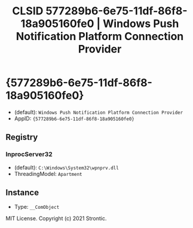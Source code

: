 ﻿---
title: "CLSID 577289b6-6e75-11df-86f8-18a905160fe0 | Windows Push Notification Platform Connection Provider"
excerpt: What is COM-Object CLSID 577289b6-6e75-11df-86f8-18a905160fe0?
---

# {577289b6-6e75-11df-86f8-18a905160fe0}

* (default): `Windows Push Notification Platform Connection Provider`
* AppID: `{577289b6-6e75-11df-86f8-18a905160fe0}`

## Registry


### InprocServer32

* (default): `C:\Windows\System32\wpnprv.dll`
* ThreadingModel: `Apartment`

## Instance

* Type: `__ComObject`

MIT License. Copyright (c) 2021 Strontic.


